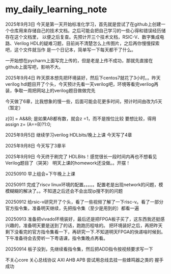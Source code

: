 ﻿# my_daily_learning_note

2025年9月3日
今天是第一天开始标准化学习，首先就是尝试了在github上创建一个仓库用来存储自己的技术文档。之后可能会把自己学习的一些心得和错误经历储存在这个文档里，
以便之后复查。先预计开三个技术文档，RSIC-V、数字集成电路、Verilog HDL的疑难习题，目前尚不清楚怎么上传图片，之后再你慢慢探索吧，这个文件就当作
是一个日记本，简单写一下每天都干了什么。

一开始想在pycharm上面写完上传的，但是老是上传不成功，那就先直接在github上面写吧，影响不大。

2025年9月4日
昨天原本想先把环境装好，然后下centos7就花了3小时。。昨天verilog hdl题目开了个头，今天预计先看一天verilog吧，环境等看完verilog再装，争取一周把网站上的verilog题目做做完先

今天做了6章，比我想象的慢一些，后面可能会花更多时间，预计时间由改为5天（暂定）

z[0] = A&&B; 是如果AB都有数，就会z =1，而不是按位比较
要想比较，得用assign z= (A==B)?1:0;

2025年9月5日
继续学习verilog HDLbits/晚上上课
今天写了4章


2025年9月8日
今天写了3章半

2025年9月9日
今天终于刷完了 HDLBits！感觉很长一段时间内再也不想看见Verilog题目了（哭哭）
明天上课的homework还没做。。开摆！


20250910  早上组会+下午晚上上课

20250911 完成了riscv linux环境的配置。。。。。配置老是出现network的问题，模模糊糊的解决了。。不知道之后还会不会出现ip搜不到的问题

20250912 给rsic-v研究开了个头，看了一些视频了解了一下risc-v。看了一部分官方指令集，准备明天继续，先把指令集（至少是用到的）都看一遍

20250913 准备把vivado环境装好，最后还是把FPGA板子买了，这东西我还挺感兴趣的，准备明天要是送到了的话，跑跑历程啥的。  把环境装好之后，再把昨天剩下没看完的官方指令集看一下，再研究一下.不知道明天FPGA的快递啥时候到。
下午准备待会去旁听一下粤语课，指令集晚点再看。

20250914 板子没到，先继续看指令集，然后把ADD指令按视频要求写一下

不关心core
关心总线协议  AXI  AHB  APB 
尝试用总线去挂一些蜂鸣器之类的 握手成功 

